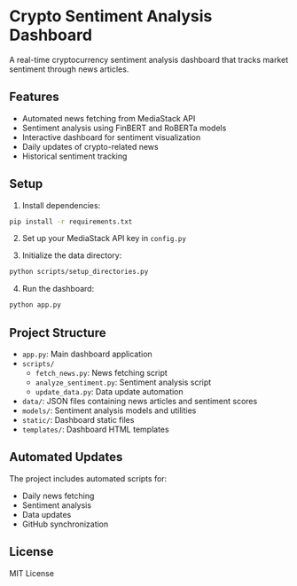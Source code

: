 # Crypto Sentiment Analysis Dashboard

A real-time cryptocurrency sentiment analysis dashboard that tracks market sentiment through news articles.

## Features

- Automated news fetching from MediaStack API
- Sentiment analysis using FinBERT and RoBERTa models
- Interactive dashboard for sentiment visualization
- Daily updates of crypto-related news
- Historical sentiment tracking

## Setup

1. Install dependencies:
```bash
pip install -r requirements.txt
```

2. Set up your MediaStack API key in `config.py`

3. Initialize the data directory:
```bash
python scripts/setup_directories.py
```

4. Run the dashboard:
```bash
python app.py
```

## Project Structure

- `app.py`: Main dashboard application
- `scripts/`
  - `fetch_news.py`: News fetching script
  - `analyze_sentiment.py`: Sentiment analysis script
  - `update_data.py`: Data update automation
- `data/`: JSON files containing news articles and sentiment scores
- `models/`: Sentiment analysis models and utilities
- `static/`: Dashboard static files
- `templates/`: Dashboard HTML templates

## Automated Updates

The project includes automated scripts for:
- Daily news fetching
- Sentiment analysis
- Data updates
- GitHub synchronization

## License

MIT License
